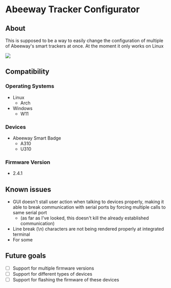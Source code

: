 # Abeeway Tracker Configurator

## About
This is supposed to be a way to easily change the configuration of multiple of Abeeway's smart trackers at once. At the moment it only works on Linux

![](https://i.ibb.co/HptPP0S/Screenshot-2024-05-15-15-25-08.png)

## Compatibility

### Operating Systems
- Linux
  - Arch
- Windows
  - W11

### Devices
- Abeeway Smart Badge
  - A310
  - U310

### Firmware Version
- 2.4.1

## Known issues
- GUI doesn't stall user action when talking to devices properly, making it able to break communication with serial ports by forcing multiple calls to same serial port
  - (as far as I've looked, this doesn't kill the already established communication)
- Line break (\n) characters are not being rendered properly at integrated terminal
- For some 

## Future goals
- [ ] Support for multiple firmware versions
- [ ] Support for different types of devices
- [ ] Support for flashing the firmware of these devices
